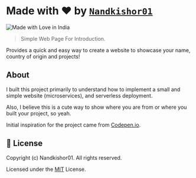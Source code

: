 # Made with ❤️ by [`Nandkishor01`](github.com/Nandkishor01)

![Made with Love in India](https://madewithlove.org.in/badge.svg)

> Simple Web Page For Introduction.

Provides a quick and easy way to create a website to showcase your name, country of origin and projects!

## About

I built this project primarily to understand how to implement a small and simple website (microservices), and serverless deployment.

Also, I believe this is a cute way to show where you are from or where you built your project, so yeah.

Initial inspiration for the project came from [Codepen.io](https://codepen.io/naveenjetty/pen/eBVdez). 


## 📜 License

Copyright (c) Nandkishor01. All rights reserved.

Licensed under the [MIT](LICENSE) License.
